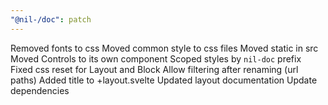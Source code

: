 ```yaml
---
"@nil-/doc": patch
---
```


Removed fonts to css
Moved common style to css files
Moved static in src
Moved Controls to its own component
Scoped styles by `nil-doc` prefix
Fixed css reset for Layout and Block
Allow filtering after renaming (url paths)
Added title to +layout.svelte
Updated layout documentation
Update dependencies

